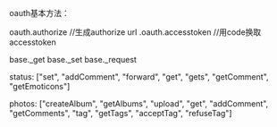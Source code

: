 
oauth基本方法：

oauth.authorize   //生成authorize url
.oauth.accesstoken    //用code换取accesstoken


base._get
base._set
base._request


status:
["set", "addComment", "forward", "get", "gets", "getComment", "getEmoticons"]

photos:
["createAlbum", "getAlbums", "upload", "get", "addComment", "getComments", "tag", "getTags", "acceptTag", "refuseTag"]

